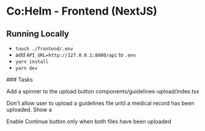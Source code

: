 # Co:Helm - Frontend (NextJS)

## Running Locally

- `touch ./frontend/.env`
- add `API_URL=http://127.0.0.1:8000/api` to `.env`
- `yarn install`
- `yarn dev`

### Tasks

Add a spinner to the upload button components/guidelines-upload/index.tsx

Don't allow user to upload a guidelines file until a medical record has been uploaded. Show a <Toast />

Enable Continue button only when both files have been uploaded

